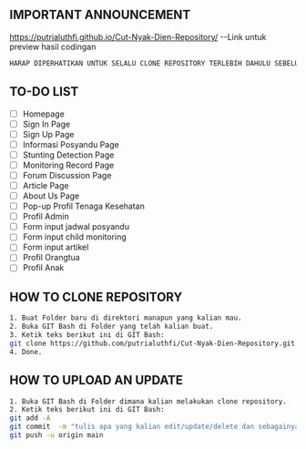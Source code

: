 ## IMPORTANT ANNOUNCEMENT
https://putrialuthfi.github.io/Cut-Nyak-Dien-Repository/ --Link untuk preview hasil codingan
```bash
HARAP DIPERHATIKAN UNTUK SELALU CLONE REPOSITORY TERLEBIH DAHULU SEBELUM MELAKUKAN EDIT PADA FILE TERTENTU!
```

## TO-DO LIST
- [ ] Homepage
- [ ] Sign In Page
- [ ] Sign Up Page
- [ ] Informasi Posyandu Page
- [ ] Stunting Detection Page
- [ ] Monitoring Record Page
- [ ] Forum Discussion Page
- [ ] Article Page
- [ ] About Us Page
- [ ] Pop-up Profil Tenaga Kesehatan
- [ ] Profil Admin
- [ ] Form input jadwal posyandu
- [ ] Form input child monitoring
- [ ] Form input artikel
- [ ] Profil Orangtua
- [ ] Profil Anak

## HOW TO CLONE REPOSITORY
```bash
1. Buat Folder baru di direktori manapun yang kalian mau.
2. Buka GIT Bash di Folder yang telah kalian buat.
3. Ketik teks berikut ini di GIT Bash:
git clone https://github.com/putrialuthfi/Cut-Nyak-Dien-Repository.git
4. Done.
```

## HOW TO UPLOAD AN UPDATE
```bash
1. Buka GIT Bash di Folder dimana kalian melakukan clone repository.
2. Ketik teks berikut ini di GIT Bash:
git add -A
git commit  -m "tulis apa yang kalian edit/update/delete dan sebagainya"
git push -u origin main
```
